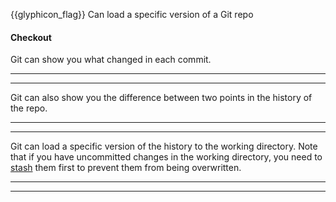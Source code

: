 <span id="prereqs"><dynamic-panel src="../../revisionControl/usingHistory/unit-inElsewhere-asFlat.md" boilerplate header="{{glyphicon_education}} %%Project Management → Revision Control → Using History%%" /></span>

<span id="outcomes">{{glyphicon_flag}} Can load a specific version of a Git repo</span>

<div id="title">

#### Checkout

</div>

<div id="body">

Git can show you what changed in each commit.

<tabs>
  <tab header="SourceTree">
    <include src="./sourcetree_1.md" />
  <hr></tab>
  <tab header="CLI">
    <include src="./cli_1.md" />
  <hr></tab>
</tabs>

Git can also show you the difference between two points in the history of the repo.

<tabs>
  <tab header="SourceTree">
    <include src="./sourcetree_2.md" />
  <hr></tab>
  <tab header="CLI">
    <include src="./cli_2.md" />
  <hr></tab>
</tabs>

Git can load a specific version of the history to the working directory. Note that if you have uncommitted changes in the working directory, you need to [stash]({{baseUrl}}/gitAndGithub/stash/index.html) them first to prevent them from being overwritten.

<tabs>
  <tab header="SourceTree">
    <include src="./sourcetree_3.md" />
  <hr></tab>
  <tab header="CLI">
    <include src="./cli_3.md" />
  <hr></tab>
</tabs>


</div>

<div id="extras">
</div>